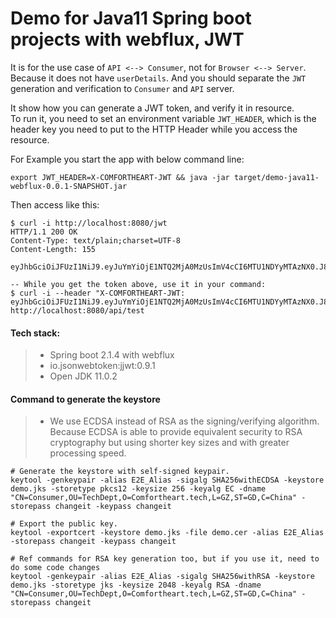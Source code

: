 # Demo for Java11 Spring boot projects with webflux, JWT

It is for the use case of `API <--> Consumer`, not for `Browser <--> Server`. Because it does not have `userDetails`. And you should separate the `JWT` generation and verification to `Consumer` and `API` server. 


It show how you can generate a JWT token, and verify it in resource.  
To run it, you need to set an environment variable `JWT_HEADER`, which is the header key you need to put to the HTTP Header while you access the resource.

For Example you start the app with below command line:
```
export JWT_HEADER=X-COMFORTHEART-JWT && java -jar target/demo-java11-webflux-0.0.1-SNAPSHOT.jar
```
Then access like this:
```
$ curl -i http://localhost:8080/jwt
HTTP/1.1 200 OK
Content-Type: text/plain;charset=UTF-8
Content-Length: 155

eyJhbGciOiJFUzI1NiJ9.eyJuYmYiOjE1NTQ2MjA0MzUsImV4cCI6MTU1NDYyMTAzNX0.J8YrBWv12kXdcRpKuCHZ6xCSdCAm_rvblobH5m0ERBNRA53F_E7U1AId5HtaJfZA0j_Gi7wREmg_Dl4iq5zTkA

-- While you get the token above, use it in your command:
$ curl -i --header "X-COMFORTHEART-JWT: eyJhbGciOiJFUzI1NiJ9.eyJuYmYiOjE1NTQ2MjA0MzUsImV4cCI6MTU1NDYyMTAzNX0.J8YrBWv12kXdcRpKuCHZ6xCSdCAm_rvblobH5m0ERBNRA53F_E7U1AId5HtaJfZA0j_Gi7wREmg_Dl4iq5zTkA" http://localhost:8080/api/test

```

#### Tech stack:
> - Spring boot 2.1.4 with webflux
> - io.jsonwebtoken:jjwt:0.9.1
> - Open JDK 11.0.2

#### Command to generate the keystore
> - We use  ECDSA instead of RSA as the signing/verifying algorithm.   
Because ECDSA is able to provide equivalent security to RSA cryptography but using shorter key sizes and with greater processing speed.  
```
# Generate the keystore with self-signed keypair.
keytool -genkeypair -alias E2E_Alias -sigalg SHA256withECDSA -keystore demo.jks -storetype pkcs12 -keysize 256 -keyalg EC -dname "CN=Consumer,OU=TechDept,O=Comfortheart.tech,L=GZ,ST=GD,C=China" -storepass changeit -keypass changeit

# Export the public key.
keytool -exportcert -keystore demo.jks -file demo.cer -alias E2E_Alias -storepass changeit -keypass changeit

# Ref commands for RSA key generation too, but if you use it, need to do some code changes
keytool -genkeypair -alias E2E_Alias -sigalg SHA256withRSA -keystore demo.jks -storetype jks -keysize 2048 -keyalg RSA -dname "CN=Consumer,OU=TechDept,O=Comfortheart.tech,L=GZ,ST=GD,C=China" -storepass changeit
```
